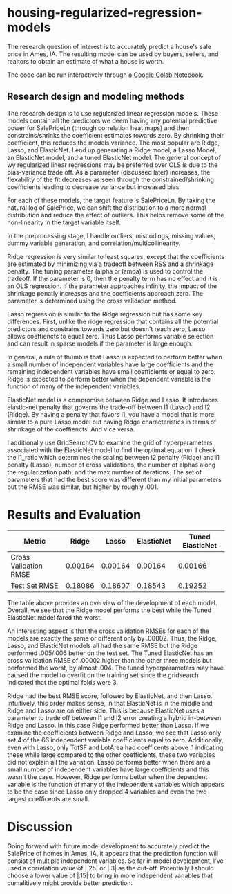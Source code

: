 # housing-regularized-regression-models
The research question of interest is to accurately predict a house's sale price in Ames, IA. The resulting model can be used by buyers, sellers, and realtors to obtain an estimate of what a house is worth. 

The code can be run interactively through a [Google Colab Notebook](https://colab.research.google.com/github/jhancuch/housing-regularized-regression-models/blob/main/housing-price-predictions.ipynb).

## Research design and modeling methods
The research design is to use regularized linear regression models. These models contain all the predictors we deem having any potential predictive power for SalePriceLn (through correlation heat maps) and then constrains/shrinks the coefficient estimates towards zero. By shrinking their coefficient, this reduces the models variance. The most popular are Ridge, Lasso, and ElasticNet. I end up generating a Ridge model, a Lasso Model, an ElasticNet model, and a tuned ElasticNet model. The general concept of wy regularized linear regressions may be preferred over OLS is due to the bias-variance trade off. As a parameter (discussed later) increases, the flexability of the fit decreases as seen through the constrained/shrinking coefficients leading to decrease variance but increased bias.

For each of these models, the target feature is SalePriceLn. By taking the natural log of SalePrice, we can shift the distribution to a more normal distribution and reduce the effect of outliers. This helps remove some of the non-linearity in the target variable itself.

In the preprocessing stage, I handle outliers, miscodings, missing values, dummy variable generation, and correlation/multicollinearity. 

Ridge regression is very similar to least squares, except that the coefficients are estimated by minimizing via a tradeoff between RSS and a shrinkage penalty. The tuning parameter (alpha or lamda) is used to control the tradeoff. If the parameter is 0, then the penalty term has no effect and it is an OLS regression. If the parameter approaches infinity, the impact of the shrinkage penatly increases and the coefficients approach zero. The parameter is determined using the cross validation method.

Lasso regression is similar to the Ridge regression but has some key differences. First, unlike the ridge regression that contains all the potential predictors and constrains towards zero but doesn't reach zero, Lasso allows coeffiencts to equal zero. Thus Lasso performs variable selection and can result in sparse models if the parameter is large enough.

In general, a rule of thumb is that Lasso is expected to perform better when a small number of independent variables have large coefficients and the remaining independent variables have small coefficients or equal to zero. Ridge is expected to perform better when the dependent variable is the function of many of the independent variables. 

ElasticNet model is a compromise between Ridge and Lasso. It introduces elastic-net penalty that governs the trade-off between l1 (Lasso) and l2 (Ridge). By having a penalty that favors l1, you have a model that is more similar to a pure Lasso model but having Ridge characteristics in terms of shrinkage of the coeffiencts. And vice versa.

I additionally use GridSearchCV to examine the grid of hyperparameters associated with the ElasticNet model to find the optimal equation. I check the l1_ratio which determines the scaling between l2 penalty (Ridge) and l1 penalty (Lasso), number of cross validations, the number of alphas along the regularization path, and the max number of iterations. The set of parameters that had the best score was different than my initial parameters but the RMSE was similar, but higher by roughly .001. 

# Results and Evaluation
| Metric | Ridge | Lasso | ElasticNet | Tuned ElasticNet |
|---     | ---   | ---   |---         |---               |
| Cross Validation RMSE | 0.00164 | 0.00164 | 0.00164 | 0.00166 |
| Test Set RMSE | 0.18086 | 0.18607 | 0.18543 | 0.19252 |

The table above provides an overview of the development of each model. Overall, we see that the Ridge model performs the best while the Tuned ElasticNet model fared the worst. 

An interesting aspect is that the cross validation RMSEs for each of the models are exactly the same or different only by .00002. Thus, the Ridge, Lasso, and ElasticNet models all had the same RMSE but the Ridge performed .005/.006 better on the test set. The Tuned ElasticNet has an cross validation RMSE of .00002 higher than the other three models but performed the worst, by almost .004. The tuned hyperparameters may have caused the model to overfit on the training set since the gridsearch indicated that the optimal folds were 3. 

Ridge had the best RMSE score, followed by ElasticNet, and then Lasso. Intuitively, this order makes sense, in that ElasticNet is in the middle and Ridge and Lasso are on either side. This is because ElasticNet uses a parameter to trade off between l1 and l2 error creating a hybrid in-between Ridge and Lasso. In this case Ridge performed better than Lasso. If we examine the coefficients between Ridge and Lasso, we see that Lasso only set 4 of the 66 independent variable coefficients equal to zero. Additionally, even with Lasso, only TotSF and LotArea had coefficents above .1 indicating these while large compared to the other coefficients, these two variables did not explain all the variation. Lasso performs better when there are a small number of independent variables have large coefficients and this wasn't the case. However, Ridge performs better when the dependent variable is the function of many of the independent variables which appears to be the case since Lasso only dropped 4 variables and even the two largest coefficents are small.

# Discussion
Going forward with future model development to accurately predict the SalePrice of homes in Ames, IA, it appears that the prediction function will consist of multiple independent variables. So far in model development, I've used a correlation value of |.25| or |.3| as the cut-off. Potentially I should choose a lower value of |.15| to bring in more independent variables that cumalitively might provide better prediction. 
